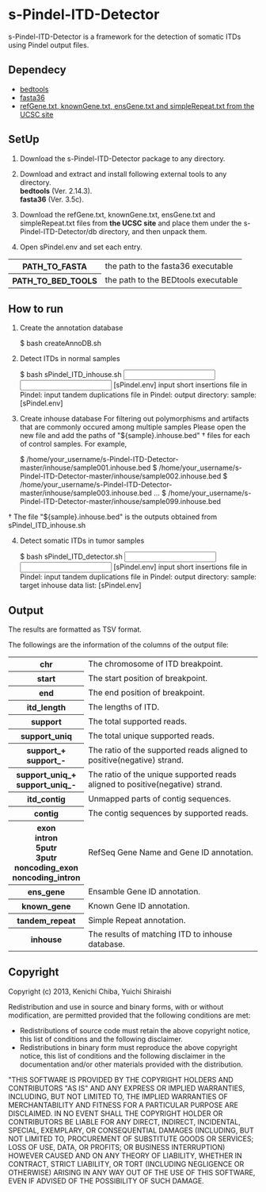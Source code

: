 s-Pindel-ITD-Detector
==================

s-Pindel-ITD-Detector is a framework for the detection of somatic ITDs using Pindel output files.

Dependecy
----------

* [bedtools](https://code.google.com/p/bedtools/)
* [fasta36](http://faculty.virginia.edu/wrpearson/fasta/fasta36/)
* [refGene.txt, knownGene.txt, ensGene.txt and simpleRepeat.txt from the UCSC site](http://hgdownload.cse.ucsc.edu/goldenpath/hg19/database/)

SetUp
----------

1. Download the s-Pindel-ITD-Detector package to any directory.

2. Download and extract and install following external tools to any directory.  
  **bedtools** (Ver. 2.14.3).  
  **fasta36** (Ver. 3.5c).  

3. Download the refGene.txt, knownGene.txt, ensGene.txt and simpleRepeat.txt files from **the UCSC site** and place them under the s-Pindel-ITD-Detector/db directory, and then unpack them.  

4. Open sPindel.env and set each entry.  
<table>
<tr>
<th>PATH_TO_FASTA</th>
<td>the path to the fasta36 executable</td>  
</tr>
<tr>
<th>PATH_TO_BED_TOOLS</th>
<td>the path to the BEDtools executable</td>  
</tr>
</table>


How to run
---

1. Create the annotation database

    $ bash createAnnoDB.sh

2. Detect ITDs in normal samples

    $ bash sPindel_ITD_inhouse.sh <input short insertions file in Pindel> <input tandem duplications file in Pindel> <output directory> <sample> [sPindel.env]
    input short insertions file in Pindel: 
    input tandem duplications file in Pindel: 
    output directory: 
    sample: 
    [sPindel.env]
    
3. Create inhouse database
For filtering out polymorphisms and artifacts that are commonly occured among multiple samples
Please open the new file and add the paths of "${sample}.inhouse.bed" † files for each of control samples. For example,   

    $ /home/your_username/s-Pindel-ITD-Detector-master/inhouse/sample001.inhouse.bed
    $ /home/your_username/s-Pindel-ITD-Detector-master/inhouse/sample002.inhouse.bed
    $ /home/your_username/s-Pindel-ITD-Detector-master/inhouse/sample003.inhouse.bed
    …
    $ /home/your_username/s-Pindel-ITD-Detector-master/inhouse/sample099.inhouse.bed
    
† The file "${sample}.inhouse.bed" is the outputs obtained from sPindel_ITD_inhouse.sh   

4. Detect somatic ITDs in tumor samples

    $ bash sPindel_ITD_detector.sh <input short insertions file in Pindel> <input tandem duplications file in Pindel> <output directory> <sample> <target inhouse data list> [sPindel.env]
    input short insertions file in Pindel: 
    input tandem duplications file in Pindel: 
    output directory: 
    sample: 
    target inhouse data list: 
    [sPindel.env]


Output
---

The results are formatted as TSV format.

The followings are the information of the columns of the output file:   

<table>
<tr>
<th>chr</th>
<td>The chromosome of ITD breakpoint.</td>  
</tr>
<tr>
<th>start</th>
<td>The start position of breakpoint.</td>
</tr>
<tr>
<th>end</th>
<td>The end position of breakpoint.</td>  
</tr>
<tr>
<th>itd_length</th>
<td>The lengths of ITD.</td>    
</tr>
<tr>
<th>support</th>
<td>The total supported reads.</td>   
</tr>
<tr>
<th>support_uniq</th>
<td>The total unique supported reads.</td>   
</tr>
<tr>
<th>support_+<br>support_-</th>
<td>The ratio of the supported reads aligned to positive(negative) strand.</td>   
</tr>
<tr>
<th>support_uniq_+<br>support_uniq_-</th>
<td>The ratio of the unique supported reads aligned to positive(negative) strand.</td>   
</tr>
<tr>
<th>itd_contig</th>
<td>Unmapped parts of contig sequences.</td>
</tr>
<tr>
<th>contig</th>
<td>The contig sequences by supported reads.</td>
</tr>
<tr>
<th>exon<br>intron<br>5putr<br>3putr<br>noncoding_exon<br>noncoding_intron</th>
<td>RefSeq Gene Name and Gene ID annotation.</td>   
</tr>
<tr>
<th>ens_gene</th>
<td>Ensamble Gene ID annotation.</td>  
</tr>
<tr>
<th>known_gene</th>
<td>Known Gene ID annotation.</td>  
</tr>
<tr>
<th>tandem_repeat</th>
<td>Simple Repeat annotation.</td>  
</tr>
<tr>
<th>inhouse</th>
<td>The results of matching ITD to inhouse database.</td>       
</tr>
</table>

Copyright
----------
Copyright (c) 2013, Kenichi Chiba, Yuichi Shiraishi

Redistribution and use in source and binary forms, with or without modification, are permitted provided that the following conditions are met:
  * Redistributions of source code must retain the above copyright notice, this list of conditions and the following disclaimer.
  * Redistributions in binary form must reproduce the above copyright notice, this list of conditions and the following disclaimer in the documentation and/or other materials provided with the distribution.

"THIS SOFTWARE IS PROVIDED BY THE COPYRIGHT HOLDERS AND CONTRIBUTORS "AS IS" AND ANY EXPRESS OR IMPLIED WARRANTIES, INCLUDING, BUT NOT LIMITED TO, THE IMPLIED WARRANTIES OF MERCHANTABILITY AND FITNESS FOR A PARTICULAR PURPOSE ARE DISCLAIMED. IN NO EVENT SHALL THE COPYRIGHT HOLDER OR CONTRIBUTORS BE LIABLE FOR ANY DIRECT, INDIRECT, INCIDENTAL, SPECIAL, EXEMPLARY, OR CONSEQUENTIAL DAMAGES (INCLUDING, BUT NOT LIMITED TO, PROCUREMENT OF SUBSTITUTE GOODS OR SERVICES; LOSS OF USE, DATA, OR PROFITS; OR BUSINESS INTERRUPTION) HOWEVER CAUSED AND ON ANY THEORY OF LIABILITY, WHETHER IN CONTRACT, STRICT LIABILITY, OR TORT (INCLUDING NEGLIGENCE OR OTHERWISE) ARISING IN ANY WAY OUT OF THE USE OF THIS SOFTWARE, EVEN IF ADVISED OF THE POSSIBILITY OF SUCH DAMAGE. 

